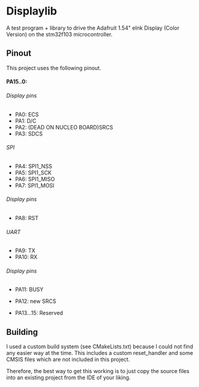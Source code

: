 # Displaylib
A test program + library to drive the Adafruit 1.54" eInk Display (Color Version) on the stm32f103 microcontroller.

## Pinout
This project uses the following pinout.
#### PA15..0:
###### Display pins
* PA0: ECS
* PA1: D/C
* PA2: (DEAD ON NUCLEO BOARD)SRCS
* PA3: SDCS

###### SPI
* PA4: SPI1_NSS
* PA5: SPI1_SCK
* PA6: SPI1_MISO
* PA7: SPI1_MOSI

###### Display pins
* PA8: RST

###### UART
* PA9: TX
* PA10: RX

###### Display pins
* PA11: BUSY
* PA12: new SRCS

* PA13...15: Reserved


## Building
I used a custom build system (see CMakeLists.txt) because I could not find any easier way at the time. This includes a custom reset_handler and some CMSIS files which are not included in this project.

Therefore, the best way to get this working is to just copy the source files into an existing project from the IDE of your liking.
